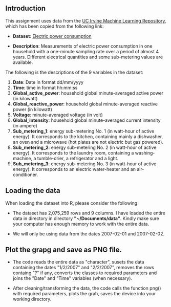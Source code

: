 ## Introduction

This assignment uses data from
the <a href="http://archive.ics.uci.edu/ml/">UC Irvine Machine
Learning Repository</a>, which has been copied from the following link:

* <b>Dataset</b>: <a href="https://d396qusza40orc.cloudfront.net/exdata%2Fdata%2Fhousehold_power_consumption.zip">Electric power consumption</a>

* <b>Description</b>: Measurements of electric power consumption in
one household with a one-minute sampling rate over a period of almost
4 years. Different electrical quantities and some sub-metering values
are available.


The following is the descriptions of the 9 variables in the dataset:

<ol>
<li><b>Date</b>: Date in format dd/mm/yyyy </li>
<li><b>Time</b>: time in format hh:mm:ss </li>
<li><b>Global_active_power</b>: household global minute-averaged active power (in kilowatt) </li>
<li><b>Global_reactive_power</b>: household global minute-averaged reactive power (in kilowatt) </li>
<li><b>Voltage</b>: minute-averaged voltage (in volt) </li>
<li><b>Global_intensity</b>: household global minute-averaged current intensity (in ampere) </li>
<li><b>Sub_metering_1</b>: energy sub-metering No. 1 (in watt-hour of active energy). It corresponds to the kitchen, containing mainly a dishwasher, an oven and a microwave (hot plates are not electric but gas powered). </li>
<li><b>Sub_metering_2</b>: energy sub-metering No. 2 (in watt-hour of active energy). It corresponds to the laundry room, containing a washing-machine, a tumble-drier, a refrigerator and a light. </li>
<li><b>Sub_metering_3</b>: energy sub-metering No. 3 (in watt-hour of active energy). It corresponds to an electric water-heater and an air-conditioner.</li>
</ol>

## Loading the data





When loading the dataset into R, please consider the following:

* The dataset has 2,075,259 rows and 9 columns. I have loaded the entire
data in directory in directory <b>"~/Documents/data"</b>.
Kindly make sure your computer has enough memory to work with the entire data.

* We will only be using data from the dates 2007-02-01 and
2007-02-02.

## Plot the grapg and save as PNG file.





* The code reads the entire data as "character", susets the data containing the dates
"1/2/2007" and "2/2/2007", removes the rows containg "?" if any, converts the classes
to required parameters and joins the "Date" and "Time" variables (when necessary).

* After cleaning/transforming the data, the code calls the function png() with
required parameters, plots the grah, saves the device into your working directory.
